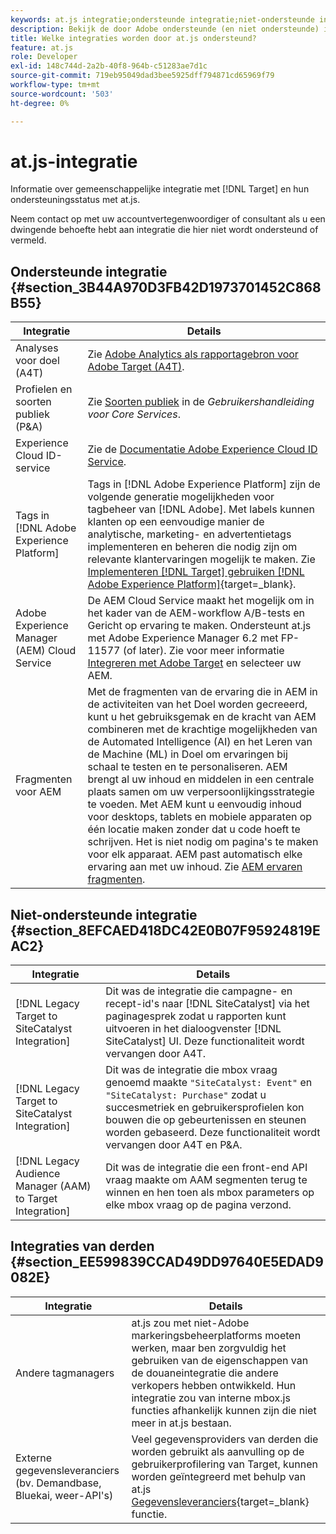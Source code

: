 ```yaml
---
keywords: at.js integratie;ondersteunde integratie;niet-ondersteunde integratie;integratie van derden
description: Bekijk de door Adobe ondersteunde (en niet ondersteunde) integraties [!DNL Target] at.js, inclusief Analytics voor [!DNL Target] (A4T), de Experience Cloud ID-service en meer.
title: Welke integraties worden door at.js ondersteund?
feature: at.js
role: Developer
exl-id: 148c744d-2a2b-40f8-964b-c51283ae7d1c
source-git-commit: 719eb95049dad3bee5925dff794871cd65969f79
workflow-type: tm+mt
source-wordcount: '503'
ht-degree: 0%

---
```


# at.js-integratie

Informatie over gemeenschappelijke integratie met [!DNL Target] en hun ondersteuningsstatus met at.js.

Neem contact op met uw accountvertegenwoordiger of consultant als u een dwingende behoefte hebt aan integratie die hier niet wordt ondersteund of vermeld.

## Ondersteunde integratie {#section_3B44A970D3FB42D1973701452C868B55}

| Integratie | Details |
|--- |--- |
| Analyses voor doel (A4T) | Zie [Adobe Analytics als rapportagebron voor Adobe Target (A4T)](/help/main/c-integrating-target-with-mac/a4t/a4t.md#concept_7540C8C04259434AB6EE33B09F47A1DE). |
| Profielen en soorten publiek (P&amp;A) | Zie [Soorten publiek](https://experienceleague.adobe.com/docs/core-services/interface/audiences/audience-library.html) in de *Gebruikershandleiding voor Core Services*. |
| Experience Cloud ID-service | Zie de [Documentatie Adobe Experience Cloud ID Service](https://experienceleague.adobe.com/docs/id-service/using/home.html). |
| Tags in [!DNL Adobe Experience Platform] | Tags in [!DNL Adobe Experience Platform] zijn de volgende generatie mogelijkheden voor tagbeheer van [!DNL Adobe]. Met labels kunnen klanten op een eenvoudige manier de analytische, marketing- en advertentietags implementeren en beheren die nodig zijn om relevante klantervaringen mogelijk te maken. Zie [Implementeren [!DNL Target] gebruiken [!DNL Adobe Experience Platform]](https://developer.adobe.com/target/implement/client-side/atjs/how-to-deployatjs/implement-target-using-adobe-launch/){target=_blank}. |
| Adobe Experience Manager (AEM) Cloud Service | De AEM Cloud Service maakt het mogelijk om in het kader van de AEM-workflow A/B-tests en Gericht op ervaring te maken. Ondersteunt at.js met Adobe Experience Manager 6.2 met FP-11577 (of later). Zie voor meer informatie [Integreren met Adobe Target](https://helpx.adobe.com/experience-manager/6-2/sites/administering/using/target.html) en selecteer uw AEM. |
| Fragmenten voor AEM | Met de fragmenten van de ervaring die in AEM in de activiteiten van het Doel worden gecreeerd, kunt u het gebruiksgemak en de kracht van AEM combineren met de krachtige mogelijkheden van de Automated Intelligence (AI) en het Leren van de Machine (ML) in Doel om ervaringen bij schaal te testen en te personaliseren.  AEM brengt al uw inhoud en middelen in een centrale plaats samen om uw verpersoonlijkingsstrategie te voeden. Met AEM kunt u eenvoudig inhoud voor desktops, tablets en mobiele apparaten op één locatie maken zonder dat u code hoeft te schrijven. Het is niet nodig om pagina&#39;s te maken voor elk apparaat. AEM past automatisch elke ervaring aan met uw inhoud.  Zie [AEM ervaren fragmenten](/help/main/c-experiences/c-manage-content/aem-experience-fragments.md#topic_1E1E4EA01F074349B2CF8785387B5FE8). |

## Niet-ondersteunde integratie {#section_8EFCAED418DC42E0B07F95924819EAC2}

| Integratie | Details |
|--- |--- |
| [!DNL Legacy Target to SiteCatalyst Integration] | Dit was de integratie die campagne- en recept-id&#39;s naar [!DNL SiteCatalyst] via het paginagesprek zodat u rapporten kunt uitvoeren in het dialoogvenster  [!DNL SiteCatalyst] UI. Deze functionaliteit wordt vervangen door A4T. |
| [!DNL Legacy Target to SiteCatalyst Integration] | Dit was de integratie die mbox vraag genoemd maakte `"SiteCatalyst: Event"` en `"SiteCatalyst: Purchase"` zodat u succesmetriek en gebruikersprofielen kon bouwen die op gebeurtenissen en steunen worden gebaseerd. Deze functionaliteit wordt vervangen door A4T en P&amp;A. |
| [!DNL Legacy Audience Manager (AAM) to Target Integration] | Dit was de integratie die een front-end API vraag maakte om AAM segmenten terug te winnen en hen toen als mbox parameters op elke mbox vraag op de pagina verzond. |

## Integraties van derden {#section_EE599839CCAD49DD97640E5EDAD9082E}

| Integratie | Details |
|--- |--- |
| Andere tagmanagers | at.js zou met niet-Adobe markeringsbeheerplatforms moeten werken, maar ben zorgvuldig het gebruiken van de eigenschappen van de douaneintegratie die andere verkopers hebben ontwikkeld. Hun integratie zou van interne mbox.js functies afhankelijk kunnen zijn die niet meer in at.js bestaan. |
| Externe gegevensleveranciers (bv. Demandbase, Bluekai, weer-API&#39;s) | Veel gegevensproviders van derden die worden gebruikt als aanvulling op de gebruikerprofilering van Target, kunnen worden geïntegreerd met behulp van at.js [Gegevensleveranciers](https://developer.adobe.com/target/implement/client-side/atjs/atjs-functions/targetglobalsettings/){target=_blank} functie. |
